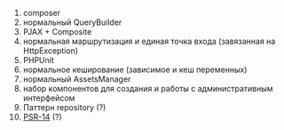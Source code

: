 1. composer
1. нормальный QueryBuilder
1. PJAX + Composite
1. нормальная маршрутизация и единая точка входа (завязанная на HttpException)
1. PHPUnit
1. нормальное кеширование (зависимое и кеш переменных)
1. нормальный AssetsManager
1. набор компонентов для создания и работы с административным интерфейсом
1. Паттерн repository (?)
1. [PSR-14](https://github.com/php-fig/fig-standards/blob/master/proposed/event-manager.md) (?)
